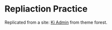 # Repliaction Practice
Replicated from a site: [Ki Admin](https://phpstack-1384472-5121645.cloudwaysapps.com/template/html/ki-admin/template/landing.html#home) from theme forest.

